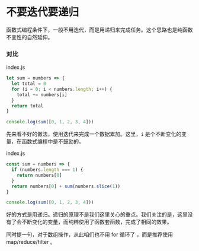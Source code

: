 # 不要迭代要递归

函数式编程条件下，一般不用迭代，而是用递归来完成任务。这个思路也是纯函数不变性的自然延伸。

### 对比

index.js

```js
let sum = numbers => {
  let total = 0
  for (i = 0; i < numbers.length; i++) {
    total += numbers[i]
  }
  return total
}

console.log(sum([0, 1, 2, 3, 4]))
```

先来看不好的做法，使用迭代来完成一个数据累加。这里，`i` 是个不断变化的变量，在函数式编程中是不鼓励的。

index.js

```js
const sum = numbers => {
  if (numbers.length === 1) {
    return numbers[0]
  }
  return numbers[0] + sum(numbers.slice(1))
}

console.log(sum([0, 1, 2, 3, 4]))
```

好的方式是用递归。递归的原理不是我们这里关心的重点。我们关注的是，这里没有了会不断变化的变量，而纯粹使用了函数套函数，完成了相同的效果。

同时提一句，对于数组操作，从此咱们也不用 for 循环了 ，而是推荐使用 map/reduce/filter 。

